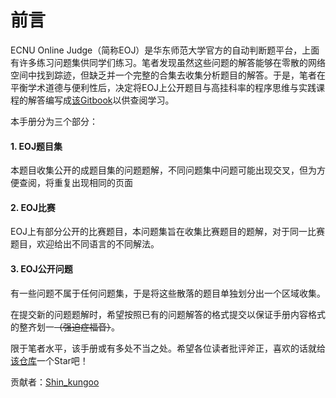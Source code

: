 # 前言

ECNU Online Judge（简称EOJ）是华东师范大学官方的自动判断题平台，上面有许多练习问题集供同学们练习。笔者发现虽然这些问题的解答能够在零散的网络空间中找到踪迹，但缺乏并一个完整的合集去收集分析题目的解答。于是，笔者在平衡学术道德与便利性后，决定将EOJ上公开题目与高挂科率的程序思维与实践课程的解答编写成[该Gitbook](https://jhshen.gitbook.io/solutions-to-eoj/)以供查阅学习。

本手册分为三个部分：

#### 1. EOJ题目集

本题目收集公开的成题目集的问题题解，不同问题集中问题可能出现交叉，但为方便查阅，将重复出现相同的页面

#### 2. EOJ比赛

EOJ上有部分公开的比赛题目，本问题集旨在收集比赛题目的题解，对于同一比赛题目，欢迎给出不同语言的不同解法。

#### 3. EOJ公开问题

有一些问题不属于任何问题集，于是将这些散落的题目单独划分出一个区域收集。



在提交新的问题题解时，希望按照已有的问题解答的格式提交以保证手册内容格式的整齐划一~~（强迫症福音）~~。

限于笔者水平，该手册或有多处不当之处。希望各位读者批评斧正，喜欢的话就给[该仓库](https://github.com/shinkungoo/Solutions\_to\_EOJ)一个Star吧！

贡献者：[Shin\_kungoo](https://github.com/shinkungoo)
